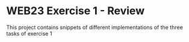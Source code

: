 # WEB23 Exercise 1 - Review

This project contains snippets of different implementations of the three tasks of exercise 1
